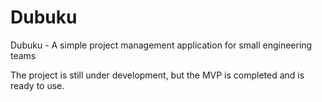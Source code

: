 # Dubuku
Dubuku - A simple project management application for small engineering teams

The project is still under development, but the MVP is completed and is ready to use.

